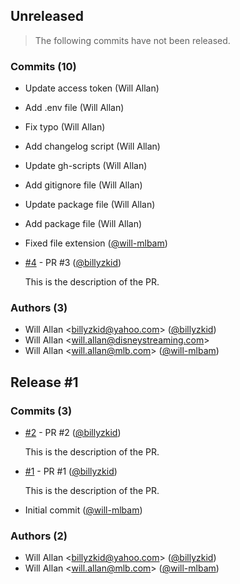 ## Unreleased
> The following commits have not been released.

### Commits (10)

* Update access token (Will Allan)
* Add .env file (Will Allan)
* Fix typo (Will Allan)
* Add changelog script (Will Allan)
* Update gh-scripts (Will Allan)
* Add gitignore file (Will Allan)
* Update package file (Will Allan)
* Add package file (Will Allan)
* Fixed file extension ([@will-mlbam](https://github.com/will-mlbam))
* [#4](https://github.com/billyzkid/gh-scripts-test-full/pull/4) - PR #3 ([@billyzkid](https://github.com/billyzkid))

  This is the description of the PR.

### Authors (3)

* Will Allan \<billyzkid@yahoo.com> ([@billyzkid](https://github.com/billyzkid))
* Will Allan \<will.allan@disneystreaming.com>
* Will Allan \<will.allan@mlb.com> ([@will-mlbam](https://github.com/will-mlbam))

## Release #1

### Commits (3)

* [#2](https://github.com/billyzkid/gh-scripts-test-full/pull/2) - PR #2 ([@billyzkid](https://github.com/billyzkid))

  This is the description of the PR.

* [#1](https://github.com/billyzkid/gh-scripts-test-full/pull/1) - PR #1 ([@billyzkid](https://github.com/billyzkid))

  This is the description of the PR.

* Initial commit ([@will-mlbam](https://github.com/will-mlbam))

### Authors (2)

* Will Allan \<billyzkid@yahoo.com> ([@billyzkid](https://github.com/billyzkid))
* Will Allan \<will.allan@mlb.com> ([@will-mlbam](https://github.com/will-mlbam))
